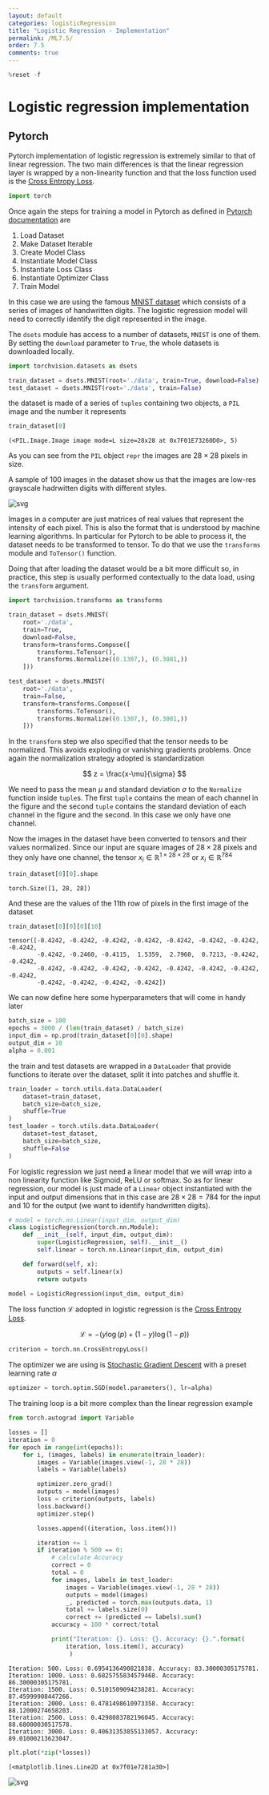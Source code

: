 ```yaml
---
layout: default
categories: logisticRegression
title: "Logistic Regression - Implementation"
permalink: /ML7.5/
order: 7.5
comments: true
---
```



```python
%reset -f
```

# Logistic regression implementation

## Pytorch
Pytorch implementation of logistic regression is extremely similar to that of linear regression. The two main differences is that the linear regression layer is wrapped by a non-linearity function and that the loss function used is the [Cross Entropy Loss](https://en.wikipedia.org/wiki/Cross_entropy).


```python
import torch
```

Once again the steps for training a model in Pytorch as defined in [Pytorch documentation](https://pytorch.org/tutorials/beginner/blitz/neural_networks_tutorial.html#sphx-glr-beginner-blitz-neural-networks-tutorial-py) are

1. Load Dataset
2. Make Dataset Iterable
3. Create Model Class
4. Instantiate Model Class
5. Instantiate Loss Class
6. Instantiate Optimizer Class
7. Train Model

In this case we are using the famous [MNIST dataset](https://en.wikipedia.org/wiki/MNIST_database) which consists of a series of images of handwritten digits. The logistic regression model will need to correctly identify the digit represented in the image.

The `dsets` module has access to a number of datasets, `MNIST` is one of them. By setting the `download` parameter to `True`, the whole datasets is downloaded locally.


```python
import torchvision.datasets as dsets

train_dataset = dsets.MNIST(root='./data', train=True, download=False)
test_dataset = dsets.MNIST(root='./data', train=False)
```

the dataset is made of a series of `tuples` containing two objects, a `PIL` image and the number it represents


```python
train_dataset[0]
```




    (<PIL.Image.Image image mode=L size=28x28 at 0x7F01E73260D0>, 5)



As you can see from the `PIL` object  `repr` the images are $28 \times 28$ pixels in size.

A sample of 100 images in the dataset show us that the images are low-res grayscale hadrwitten digits with different styles.


    
![svg](ML-7.5-logregImplementation_files/ML-7.5-logregImplementation_11_0.svg)
    


Images in a computer are just matrices of real values that represent the intensity of each pixel. This is also the format that is understood by machine learning algorithms. In particular for Pytorch to be able to process it, the dataset needs to be transformed to tensor. To do that we use the `transforms` module and `ToTensor()` function. 

Doing that after loading the dataset would be a bit more difficult so, in practice, this step is usually performed contextually to the data load, using the `transform` argument.


```python
import torchvision.transforms as transforms

train_dataset = dsets.MNIST(
    root='./data', 
    train=True, 
    download=False, 
    transform=transforms.Compose([
        transforms.ToTensor(),
        transforms.Normalize((0.1307,), (0.3081,))
    ]))

test_dataset = dsets.MNIST(
    root='./data', 
    train=False,
    transform=transforms.Compose([
        transforms.ToTensor(),
        transforms.Normalize((0.1307,), (0.3081,))
    ]))
```

In the `transform` step we also specified that the tensor needs to be normalized. This avoids exploding or vanishing gradients problems. Once again the normalization strategy adopted is standardization

$$
z = \frac{x-\mu}{\sigma}
$$

We need to pass the mean $\mu$ and standard deviation $\sigma$ to the `Normalize` function inside `tuple`s. The first `tuple` contains the mean of each channel in the figure and the second `tuple` contains the standard deviation of each channel in the figure and the second. In this case we only have one channel.

Now the images in the dataset have been converted to tensors and their values normalized. Since our input are square images of $28 \times 28$ pixels and they only have one channel, the tensor $x_i \in \mathbb{R}^{1 \times 28 \times 28}$ or $x_i \in \mathbb{R}^{784}$


```python
train_dataset[0][0].shape
```




    torch.Size([1, 28, 28])



And these are the values of the 11th row of pixels in the first image of the dataset


```python
train_dataset[0][0][0][10]
```




    tensor([-0.4242, -0.4242, -0.4242, -0.4242, -0.4242, -0.4242, -0.4242, -0.4242,
            -0.4242, -0.2460, -0.4115,  1.5359,  2.7960,  0.7213, -0.4242, -0.4242,
            -0.4242, -0.4242, -0.4242, -0.4242, -0.4242, -0.4242, -0.4242, -0.4242,
            -0.4242, -0.4242, -0.4242, -0.4242])



We can now define here some hyperparameters that will come in handy later


```python
batch_size = 100
epochs = 3000 / (len(train_dataset) / batch_size)
input_dim = np.prod(train_dataset[0][0].shape)
output_dim = 10
alpha = 0.001
```

the train and test datasets are wrapped in a `DataLoader` that provide functions to iterate over the dataset, split it into patches and shuffle it.


```python
train_loader = torch.utils.data.DataLoader(
    dataset=train_dataset,
    batch_size=batch_size,
    shuffle=True
)
test_loader = torch.utils.data.DataLoader(
    dataset=test_dataset,
    batch_size=batch_size,
    shuffle=False
)
```

For logistic regression we just need a linear model that we will wrap into a non linearity function like Sigmoid, ReLU or softmax. So as for linear regression, our model is just made of a `Linear` object instantiated with the input and output dimensions that in this case are $28 \times 28 = 784$ for the input and $10$ for the output (we want to identify handwritten digits).


```python
# model = torch.nn.Linear(input_dim, output_dim)
class LogisticRegression(torch.nn.Module):
    def __init__(self, input_dim, output_dim):
        super(LogisticRegression, self).__init__()
        self.linear = torch.nn.Linear(input_dim, output_dim)

    def forward(self, x):
        outputs = self.linear(x)
        return outputs

model = LogisticRegression(input_dim, output_dim)
```

The loss function $\mathcal{L}$ adopted in logistic regression is the [Cross Entropy Loss](https://en.wikipedia.org/wiki/Cross_entropy). 

$$
\mathcal{L} = - \left(y \log(p)+(1-y)\log(1-p) \right)
$$


```python
criterion = torch.nn.CrossEntropyLoss()
```

The optimizer we are using is [Stochastic Gradient Descent](https://www.google.com/search?q=stochastic+gradient+descent&oq=stockas&aqs=chrome.2.69i57j0i10l5j0i10i395l2j0i10j0i10i395.1729j1j7&sourceid=chrome&ie=UTF-8) with a preset learning rate $\alpha$


```python
optimizer = torch.optim.SGD(model.parameters(), lr=alpha)
```

The training loop is a bit more complex than the linear regression example


```python
from torch.autograd import Variable

losses = []
iteration = 0
for epoch in range(int(epochs)):
    for i, (images, labels) in enumerate(train_loader):
        images = Variable(images.view(-1, 28 * 28))
        labels = Variable(labels)

        optimizer.zero_grad()
        outputs = model(images)
        loss = criterion(outputs, labels)
        loss.backward()
        optimizer.step()

        losses.append((iteration, loss.item()))

        iteration += 1
        if iteration % 500 == 0:
            # calculate Accuracy
            correct = 0
            total = 0
            for images, labels in test_loader:
                images = Variable(images.view(-1, 28 * 28))
                outputs = model(images)
                _, predicted = torch.max(outputs.data, 1)
                total += labels.size(0)
                correct += (predicted == labels).sum()
            accuracy = 100 * correct/total

            print("Iteration: {}. Loss: {}. Accuracy: {}.".format(
                iteration, loss.item(), accuracy)
                 )


```

    Iteration: 500. Loss: 0.6954136490821838. Accuracy: 83.30000305175781.
    Iteration: 1000. Loss: 0.6825755834579468. Accuracy: 86.30000305175781.
    Iteration: 1500. Loss: 0.5101509094238281. Accuracy: 87.45999908447266.
    Iteration: 2000. Loss: 0.4781498610973358. Accuracy: 88.12000274658203.
    Iteration: 2500. Loss: 0.4298083782196045. Accuracy: 88.68000030517578.
    Iteration: 3000. Loss: 0.40631353855133057. Accuracy: 89.01000213623047.



```python
plt.plot(*zip(*losses))
```




    [<matplotlib.lines.Line2D at 0x7f01e7281a30>]




    
![svg](ML-7.5-logregImplementation_files/ML-7.5-logregImplementation_30_1.svg)
    

